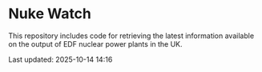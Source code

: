 # Nuke Watch

This repository includes code for retrieving the latest information available on the output of EDF nuclear power plants in the UK.

Last updated: 2025-10-14 14:16